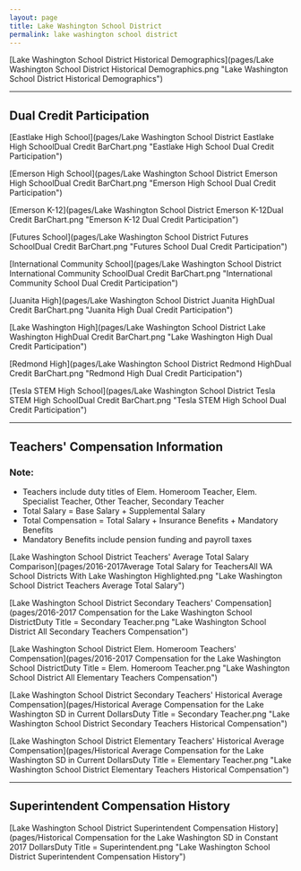 ```yaml
---
layout: page
title: Lake Washington School District
permalink: lake washington school district
---
```



[Lake Washington School District Historical Demographics](pages/Lake Washington School District Historical Demographics.png "Lake Washington School District Historical Demographics")

___

## Dual Credit Participation

[Eastlake High School](pages/Lake Washington School District Eastlake High SchoolDual Credit BarChart.png "Eastlake High School Dual Credit Participation")

[Emerson High School](pages/Lake Washington School District Emerson High SchoolDual Credit BarChart.png "Emerson High School Dual Credit Participation")

[Emerson K-12](pages/Lake Washington School District Emerson K-12Dual Credit BarChart.png "Emerson K-12 Dual Credit Participation")

[Futures School](pages/Lake Washington School District Futures SchoolDual Credit BarChart.png "Futures School Dual Credit Participation")

[International Community School](pages/Lake Washington School District International Community SchoolDual Credit BarChart.png "International Community School Dual Credit Participation")

[Juanita High](pages/Lake Washington School District Juanita HighDual Credit BarChart.png "Juanita High Dual Credit Participation")

[Lake Washington High](pages/Lake Washington School District Lake Washington HighDual Credit BarChart.png "Lake Washington High Dual Credit Participation")

[Redmond High](pages/Lake Washington School District Redmond HighDual Credit BarChart.png "Redmond High Dual Credit Participation")

[Tesla STEM High School](pages/Lake Washington School District Tesla STEM High SchoolDual Credit BarChart.png "Tesla STEM High School Dual Credit Participation")


___

## Teachers' Compensation Information
### Note:
- Teachers include duty titles of Elem. Homeroom Teacher, Elem. Specialist Teacher, Other Teacher, Secondary Teacher
- Total Salary = Base Salary + Supplemental Salary
- Total Compensation = Total Salary + Insurance Benefits + Mandatory Benefits
- Mandatory Benefits include pension funding and payroll taxes

[Lake Washington School District Teachers' Average Total Salary Comparison](pages/2016-2017Average Total Salary for TeachersAll WA School Districts With Lake Washington Highlighted.png "Lake Washington School District Teachers Average Total Salary")

[Lake Washington School District Secondary Teachers' Compensation](pages/2016-2017 Compensation for the Lake Washington School DistrictDuty Title = Secondary Teacher.png "Lake Washington School District All Secondary Teachers Compensation")

[Lake Washington School District Elem. Homeroom Teachers' Compensation](pages/2016-2017 Compensation for the Lake Washington School DistrictDuty Title = Elem. Homeroom Teacher.png "Lake Washington School District All Elementary Teachers Compensation")

[Lake Washington School District Secondary Teachers' Historical Average Compensation](pages/Historical Average Compensation for the Lake Washington SD in Current DollarsDuty Title = Secondary Teacher.png "Lake Washington School District Secondary Teachers Historical Compensation")

[Lake Washington School District Elementary Teachers' Historical Average Compensation](pages/Historical Average Compensation for the Lake Washington SD in Current DollarsDuty Title = Elementary Teacher.png "Lake Washington School District Elementary Teachers Historical Compensation")


___

## Superintendent Compensation History

[Lake Washington School District Superintendent Compensation History](pages/Historical Compensation for the Lake Washington SD in Constant 2017 DollarsDuty Title = Superintendent.png "Lake Washington School District Superintendent Compensation History")

